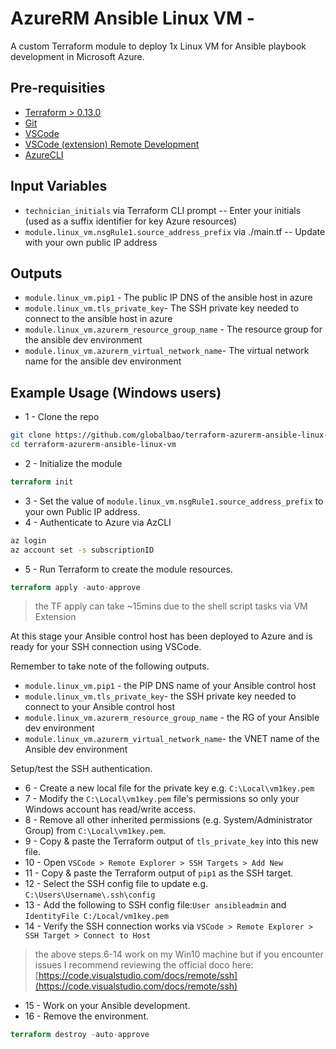 # AzureRM Ansible Linux VM - 
A custom Terraform module to deploy 1x Linux VM for Ansible playbook development in Microsoft Azure.

## Pre-requisities
* [Terraform > 0.13.0](https://www.terraform.io/downloads.html)
* [Git](https://git-scm.com/downloads)
* [VSCode](https://code.visualstudio.com/download)
* [VSCode (extension) Remote Development](https://marketplace.visualstudio.com/items?itemName=ms-vscode-remote.vscode-remote-extensionpack)
* [AzureCLI](https://docs.microsoft.com/en-us/cli/azure/install-azure-cli)

## Input Variables

* `technician_initials` via Terraform CLI prompt -- Enter your initials (used as a suffix identifier for key Azure resources)
* `module.linux_vm.nsgRule1.source_address_prefix` via ./main.tf -- Update with your own public IP address

## Outputs

* `module.linux_vm.pip1` - The public IP DNS of the ansible host in azure
* `module.linux_vm.tls_private_key`- The SSH private key needed to connect to the ansible host in azure
* `module.linux_vm.azurerm_resource_group_name` - The resource group for the ansible dev environment
* `module.linux_vm.azurerm_virtual_network_name`- The virtual network name for the ansible dev environment

## Example Usage (Windows users)

* 1 - Clone the repo

```bash
git clone https://github.com/globalbao/terraform-azurerm-ansible-linux-vm
cd terraform-azurerm-ansible-linux-vm
```

* 2 - Initialize the module

```terraform
terraform init
```
* 3 - Set the value of `module.linux_vm.nsgRule1.source_address_prefix` to your own Public IP address.
* 4 - Authenticate to Azure via AzCLI

```bash
az login
az account set -s subscriptionID
```

* 5 - Run Terraform to create the module resources. 

```terraform
terraform apply -auto-approve
```

> the TF apply can take ~15mins due to the shell script tasks via VM Extension

At this stage your Ansible control host has been deployed to Azure and is ready for your SSH connection using VSCode.

Remember to take note of the following outputs.

* `module.linux_vm.pip1` - the PIP DNS name of your Ansible control host
* `module.linux_vm.tls_private_key`- the SSH private key needed to connect to your Ansible control host
* `module.linux_vm.azurerm_resource_group_name` - the RG of your Ansible dev environment
* `module.linux_vm.azurerm_virtual_network_name`- the VNET name of the Ansible dev environment

Setup/test the SSH authentication.

* 6 - Create a new local file for the private key e.g. `C:\Local\vm1key.pem`
* 7 - Modify the `C:\Local\vm1key.pem` file's permissions so only your Windows account has read/write access. 
* 8 - Remove all other inherited permissions (e.g. System/Administrator Group) from `C:\Local\vm1key.pem`.
* 9 - Copy & paste the Terraform output of `tls_private_key` into this new file.
* 10 - Open `VSCode > Remote Explorer > SSH Targets > Add New`
* 11 - Copy & paste the Terraform output of `pip1` as the SSH target.
* 12 - Select the SSH config file to update e.g. `C:\Users\Username\.ssh\config`
* 13 - Add the following to SSH config file:`User ansibleadmin` and `IdentityFile C:/Local/vm1key.pem`
* 14 - Verify the SSH connection works via `VSCode > Remote Explorer > SSH Target > Connect to Host`

> the above steps 6-14 work on my Win10 machine but if you encounter issues I recommend reviewing the official doco here: [https://code.visualstudio.com/docs/remote/ssh](https://code.visualstudio.com/docs/remote/ssh)

* 15 - Work on your Ansible development.
* 16 - Remove the environment.

```terraform
terraform destroy -auto-approve
```